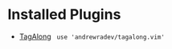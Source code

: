 # Installed Plugins

- [TagAlong](https://github.com/AndrewRadev/tagalong.vim)
  ``` use 'andrewradev/tagalong.vim'```
